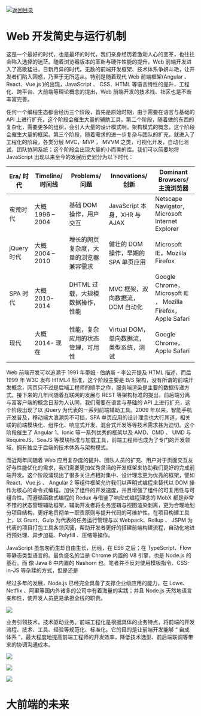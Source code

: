 [![返回目录](https://parg.co/U0y)](https://parg.co/UHU)

# Web 开发简史与运行机制

这是一个最好的时代，也是最坏的时代，我们亲身经历着激动人心的变革，也往往会陷入选择的迷茫。随着浏览器版本的革新与硬件性能的提升，Web 前端开发进入了高歌猛进，日新月异的时代，无数的前端开发框架、技术体系争妍斗艳，让开发者们陷入困惑，乃至于无所适从。特别是随着现代 Web 前端框架(Angular 、 React、Vue.js )的出现，JavaScript 、 CSS、HTML 等语言特性的提升，工程化、跨平台、大前端等理论概念的提出，Web 前端开发的技术栈、社区也是不断丰富完善。

任何一个编程生态都会经历三个阶段，首先是原始时期，由于需要在语言与基础的 API 上进行扩充，这个阶段会催生大量的辅助工具。第二个阶段，随着做的东西的复杂化，需要更多的组织，会引入大量的设计模式啊，架构模式的概念，这个阶段会催生大量的框架。第三个阶段，随着需求的进一步复杂与团队的扩充，就进入了工程化的阶段，各类分层 MVC，MVP ， MVVM 之类，可视化开发，自动化测试，团队协同系统；这个阶段会出现大量的小而美的库。我们可以简要地将 JavaScript 出现以来至今的发展历史划分为以下时代：

| Era/ 时代   | Timeline/ 时间线 | Problems/ 问题                         | Innovations/ 创新                       | Dominant Browsers/ 主流浏览器                                |
| ----------- | ---------------- | -------------------------------------- | --------------------------------------- | ------------------------------------------------------------ |
| 蛮荒时代    | 大概 1996 – 2004 | 基础 DOM 操作，用户交互                | JavaScript 本身，XHR 与 AJAX            | Netscape Navigator, Microsoft Internet Explorer              |
| jQuery 时代 | 大概 2004 – 2010 | 增长的网页复杂度，大量的浏览器兼容需求 | 健壮的 DOM 操作，早期的 SPA 单页应用    | Microsoft IE，Mozilla Firefox                                |
| SPA 时代    | 大概 2010-2014   | DHTML 过载，大规模数据操作，性能       | MVC 框架，双向数据流，DOM 自动化        | Google Chrome，Microsoft IE ， Mozilla Firefox，Apple Safari |
| 现代        | 大概 2014- 现在  | 性能，复杂应用的状态管理，可用性       | Virtual DOM，单向数据流，类型系统，测试 | Google Chrome，Apple Safari                                  |

Web 前端开发可以追溯于 1991 年蒂姆 · 伯纳斯 - 李公开提及 HTML 描述，而后 1999 年 W3C 发布 HTML4 标准，这个阶段主要是 B/S 架构，没有所谓的前端开发概念，网页只不过是后端工程师的顺手之作，服务端渲染是主要的数据传递方式。接下来的几年间随着互联网的发展与 REST 等架构标准的提出，前后端分离与富客户端的概念日渐为人认同，我们需要在语言与基础的 API 上进行扩充，这个阶段出现了以 jQuery 为代表的一系列前端辅助工具。2009 年以来，智能手机开发普及，移动端大浪潮势不可挡，SPA 单页应用的设计理念也大行其道，相关联的前端模块化、组件化、响应式开发、混合式开发等等技术需求甚为迫切。这个阶段催生了 Angular 1、Ionic 等一系列优秀的框架以及 AMD、CMD 、 UMD 与 RequireJS、SeaJS 等模块标准与加载工具，前端工程师也成为了专门的开发领域，拥有独立于后端的技术体系与架构模式。

而近两年间随着 Web 应用复杂度的提升、团队人员的扩充、用户对于页面交互友好与性能优化的需求，我们需要更加优秀灵活的开发框架来协助我们更好的完成前端开发。这个阶段涌现出了很多关注点相对集中、设计理念更为优秀的框架，譬如 React、Vue.js 、 Angular 2 等组件框架允许我们以声明式编程来替代以 DOM 操作为核心的命令式编程，加快了组件的开发速度，并且增强了组件的可复用性与可组合性。而遵循函数式编程的 Redux 与借鉴了响应式编程理念的 MobX 都是非常不错的状态管理辅助框架，辅助开发者将业务逻辑与视图渲染剥离，更为合理地划分项目结构，更好地贯彻单一职责原则与提升代码的可维护性。在项目构建工具上，以 Grunt、Gulp 为代表的任务运行管理与以 Webpack、Rollup 、 JSPM 为代表的项目打包工具各领风骚，帮助开发者更好的搭建前端构建流程，自动化地进行预处理、异步加载、Polyfill 、压缩等操作。

JavaScript 虽匆匆而生却自由生长，历经，在 ES6 之后；在 TypeScript、Flow 等静态类型语言的。最负盛名的当是 Chrome 内置的 V8 引擎，也是 Node.js 的基石。而 像 Java 8 中内置的 Nashorn 也。笔者并不反对使用模板指令、CSS-in-JS 等杂糅的方式，但是还是

经过多年的发展，Node.js 已经完全具备了支撑企业级应用的能力，在 Lowe、Netflix 、阿里等国内外诸多的公司中有着海量的实践；并且 Node.js 天然地语言亲和性，使开发人员更易承担全栈的职责。

[![](https://github.com/wx-chevalier/OSS/blob/master/ProcessOn/IT%E6%9E%B6%E6%9E%84.png?raw=true)](https://www.processon.com/view/link/59c200c0e4b0cfa0d53bae4a)

业务引领技术，技术驱动业务。前端工程化是根据具体的业务特点，将前端的开发流程、技术、工具、经验等规范化、标准化。它的目的是让前端开发能够 “ 自成体系 ”，最大程度地提高前端工程师的开发效率，降低技术选型、前后端联调等带来的协调沟通成本。

[![](https://github.com/wx-chevalier/OSS/blob/master/ProcessOn/%E7%8E%B0%E4%BB%A3Web%E5%BC%80%E5%8F%91.png?raw=true)](https://www.processon.com/view/link/59c20128e4b0cfa0d53bae9a)

![](https://hacks.mozilla.org/files/2017/10/01-768x459.png)

![](https://parg.co/UrS)

# 大前端的未来
